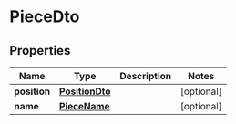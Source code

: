 
# PieceDto

## Properties
Name | Type | Description | Notes
------------ | ------------- | ------------- | -------------
**position** | [**PositionDto**](PositionDto.md) |  |  [optional]
**name** | [**PieceName**](PieceName.md) |  |  [optional]



